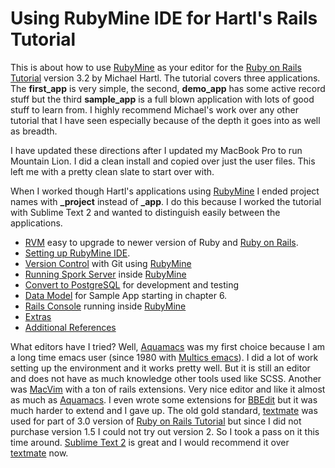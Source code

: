 # Using RubyMine IDE for Hartl's Rails Tutorial #


This is about how to use [RubyMine] as your editor for the [Ruby on Rails Tutorial] version 3.2 by Michael Hartl. The tutorial covers three applications.  The **first_app** is very simple, the second, **demo_app** has some active record stuff but the third **sample_app** is a full blown application with lots of good stuff to learn from. I highly recommend Michael's work over any other tutorial that I have seen especially because of the depth it goes into as well as breadth.

I have updated these directions after I updated my MacBook Pro to run Mountain Lion.  I did a clean install and copied over just the user files.  This left me with a  pretty clean slate to start over with.

When I worked though Hartl's applications using [RubyMine] I ended project names with **_project** instead of **_app**.  I do this because I worked the tutorial with Sublime Text 2 and wanted to  distinguish easily between the applications.

* [RVM] easy to upgrade to newer version of Ruby and  [Ruby on Rails].  
* [Setting up RubyMine IDE][Rails Tutorial Notes]. 
* [Version Control] with Git using [RubyMine]
* [Running Spork Server] inside [RubyMine]
* [Convert to PostgreSQL] for development and testing
* [Data Model] for Sample App starting in chapter 6.
* [Rails Console] running inside [RubyMine]
* [Extras]
* [Additional References]

What editors have I tried?  Well, [Aquamacs] was my first choice because I am a long time emacs user (since 1980 with [Multics emacs]).  I did a lot of work setting up the environment and it works pretty well.  But it is still an editor and does not have as much knowledge other tools used like SCSS.  Another was [MacVim] with a ton of rails extensions. Very nice editor and like it almost as much as [Aquamacs].  I even wrote some extensions for [BBEdit] but it was much harder to extend and I gave up. The old gold standard, [textmate] was used for part of 3.0 version of [Ruby on Rails Tutorial] but since I did not purchase version 1.5 I could not try out version 2. So I took a pass on it this time around.  [Sublime Text 2] is great and I would recommend it over [textmate] now.


[Additional References]: https://github.com/perfectionist/sample_project/wiki/AdditionalReferences
[Version Control]:https://github.com/perfectionist/sample_project/wiki/Ruby-Version-Manager
[RVM]: https://github.com/perfectionist/sample_project/wiki/Ruby-Version-Manager-in-Mountain-Lion
[Running Spork Server]: https://github.com/perfectionist/sample_project/wiki/Running-Spork-in-RubyMine
[Convert to PostgreSQL]:  https://github.com/perfectionist/sample_project/wiki/Convert-to-PostgreSQL 
[Data Model]:https://github.com/perfectionist/sample_project/wiki/Data-Model-Using-RubyMine
[Rails Console]:https://github.com/perfectionist/sample_project/wiki/Rails-Console
[Rails Tutorial Notes]: https://github.com/perfectionist/sample_project/wiki/Using-RubyMine-IDE-for-Ruby-on-Rails-Tutorial
[extras]:https://github.com/perfectionist/sample_project/wiki/extras

[Multics emacs]:http://en.wikipedia.org/wiki/Multics_Emacs "Yes I knew Bernie"

[Ruby on Rails Tutorial]: http://ruby.railstutorial.org/ruby-on-rails-tutorial-book?version=3.2 "Second Edition"
[RubyMine]: http://www.jetbrains.com/ruby/
[Ruby on Rails]: http://rubyonrails.org/
[Aquamacs]:http://aquamacs.org/
[MacVim]:http://code.google.com/p/macvim/
[textmate]:http://macromates.com/
[Sublime Text 2]:http://www.sublimetext.com/2
[BBEdit]:http://www.barebones.com/products/bbedit